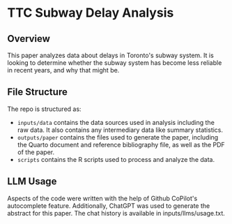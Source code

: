 # TTC Subway Delay Analysis

## Overview

This paper analyzes data about delays in Toronto's subway system. It is looking to determine whether the subway system has become less reliable in recent years, and why that might be.

## File Structure

The repo is structured as:

-   `inputs/data` contains the data sources used in analysis including the raw data. It also contains any intermediary data like summary statistics.
-   `outputs/paper` contains the files used to generate the paper, including the Quarto document and reference bibliography file, as well as the PDF of the paper. 
-   `scripts` contains the R scripts used to process and analyze the data.

## LLM Usage

Aspects of the code were written with the help of Github CoPilot's autocomplete feature. Additionally, ChatGPT was used to generate the abstract for this paper. The chat history is available in inputs/llms/usage.txt.
